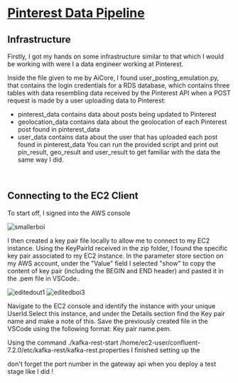 # <ins> Pinterest Data Pipeline </ins>
## Infrastructure
Firstly, I got my hands on some infrastructure similar to that which I would be working with were I a data engineer working at Pinterest.

Inside the file given to me by AiCore, I found user_posting_emulation.py, that contains the login credentials for a RDS database, which contains three tables with data resembling data received by the Pinterest API when a POST request is made by a user uploading data to Pinterest:
- pinterest_data contains data about posts being updated to Pinterest
- geolocation_data contains data about the geolocation of each Pinterest post found in pinterest_data
- user_data contains data about the user that has uploaded each post found in pinterest_data
You can run the provided script and print out pin_result, geo_result and user_result to get familiar with the data the same way I did.

<br>

## Connecting to the EC2 Client
To start off, I signed into the AWS console
<br>
  
![smallerboi](https://github.com/Mat-Zawadzki/pinterest-data-pipeline/assets/114954374/836785d0-28de-483e-9e35-c8c597a0ce62)


I then created a key pair file locally to allow me to connect to my EC2 instance. Using the KeyPairId received in the zip folder, I found the specific key pair associated to my EC2 instance. In the parameter store section on my AWS account, under the "Value" field I selected "show" to copy the content of key pair (including the BEGIN and END header) and pasted it in the .pem file in VSCode..
<br>


![editedout1](https://github.com/Mat-Zawadzki/pinterest-data-pipeline/assets/114954374/47f4644d-f3ee-4df6-8b1a-685b12798816)
![editedboi3](https://github.com/Mat-Zawadzki/pinterest-data-pipeline/assets/114954374/35ade65e-db89-4975-930f-1615b7821fe9)


Navigate to the EC2 console and identify the instance with your unique UserId.Select this instance, and under the Details section find the Key pair name and make a note of this. Save the previously created file in the VSCode using the following format: Key pair name.pem.


Using the command
./kafka-rest-start /home/ec2-user/confluent-7.2.0/etc/kafka-rest/kafka-rest.properties
I finished setting up the 


don't forget the port number in the gateway api when you deploy a test stage like I did !
